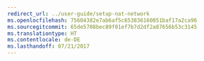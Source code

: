 ```yaml
---
redirect_url: ../user-guide/setup-nat-network
ms.openlocfilehash: 75604382e7ab6af5c653836160051baf17a2ca96
ms.sourcegitcommit: 65de5708bec89f01ef7b7d2df2a87656b53c3145
ms.translationtype: HT
ms.contentlocale: de-DE
ms.lasthandoff: 07/21/2017
---
```

